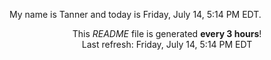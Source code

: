 My name is Tanner and today is Friday, July 14, 5:14 PM EDT.

<p align="center">This <i>README</i> file is generated <b>every 3 hours</b>!</br>Last refresh: Friday, July 14, 5:14 PM EDT<br /></p>
